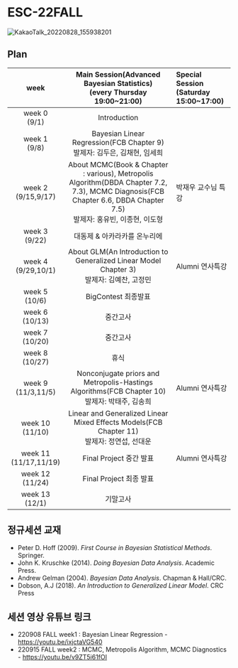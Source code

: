 # ESC-22FALL
![KakaoTalk_20220828_155938201](https://user-images.githubusercontent.com/56993675/187074192-9782a7e5-6b72-4522-ac65-c5e634ffeb9b.jpg)

## Plan

|week|Main Session(Advanced Bayesian Statistics)<br>(every Thursday 19:00~21:00)| Special Session<br>(Saturday 15:00~17:00)|
|:--:|:--------------------------:|:------------------------|
|week 0<br>(9/1)|Introduction| |
|week 1<br>(9/8)|Bayesian Linear Regression(FCB Chapter 9)<br/>발제자: 김두은, 김채현, 임세희| |
|week 2<br>(9/15,9/17)|About MCMC(Book & Chapter : various), Metropolis Algorithm(DBDA Chapter 7.2, 7.3), MCMC Diagnosis(FCB Chapter 6.6, DBDA Chapter 7.5)<br/>발제자: 홍유빈, 이종현, 이도형| 박재우 교수님 특강|
|week 3<br>(9/22)|대동제 & 아카라카를 온누리에| |
|week 4<br>(9/29,10/1)|About GLM(An Introduction to Generalized Linear Model Chapter 3)<br/>발제자: 김예찬, 고정민| Alumni 연사특강|
|week 5<br>(10/6)|BigContest 최종발표| |
|week 6<br>(10/13)|중간고사| |
|week 7<br>(10/20)|중간고사| |
|week 8<br>(10/27)|휴식| |
|week 9<br>(11/3,11/5)|Nonconjugate priors and Metropolis-Hastings Algorithms(FCB Chapter 10)<br/>발제자: 박태주, 김송희| Alumni 연사특강|
|week 10<br>(11/10)|Linear and Generalized Linear Mixed Effects Models(FCB Chapter 11)<br/>발제자: 정연섭, 선대운| |
|week 11<br>(11/17,11/19)|Final Project 중간 발표| Alumni 연사특강|
|week 12<br>(11/24)|Final Project 최종 발표| |
|week 13<br>(12/1)|기말고사| |

## 정규세션 교재
- Peter D. Hoff (2009). *First Course in Bayesian Statistical Methods*. Springer.
- John K. Kruschke (2014). *Doing Bayesian Data Analysis*. Academic Press.
- Andrew Gelman (2004). *Bayesian Data Analysis*. Chapman & Hall/CRC.
- Dobson, A.J (2018). *An Introduction to Generalized Linear Model*. CRC Press 

## 세션 영상 유튜브 링크
- 220908 FALL week1 : Bayesian Linear Regression - https://youtu.be/ixjctaVG540
- 220915 FALL week2 : MCMC, Metropolis Algorithm, MCMC Diagnostics - https://youtu.be/v9ZT5i61fOI

